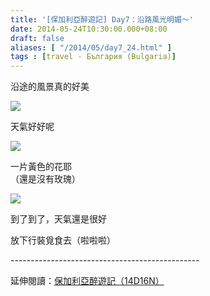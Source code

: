 ```yaml
---
title: '[保加利亞醉遊記] Day7：沿路風光明媚～'
date: 2014-05-24T10:30:00.000+08:00
draft: false
aliases: [ "/2014/05/day7_24.html" ]
tags : [travel - България (Bulgaria)]
---
```


沿途的風景真的好美  

![](/images/bulgaria7c1.jpg)

天氣好好呢  

![](/images/bulgaria7c2.jpg)

一片黃色的花耶  
（還是沒有玫瑰）  

![](/images/bulgaria7c3.jpg)

到了到了，天氣還是很好  
  
放下行裝覓食去（啦啦啦）  
  
\-----------------------------------------------  
  
延伸閱讀：[保加利亞醉遊記（14D16N）](https://hidie.net/bulgaria14d16n/)
